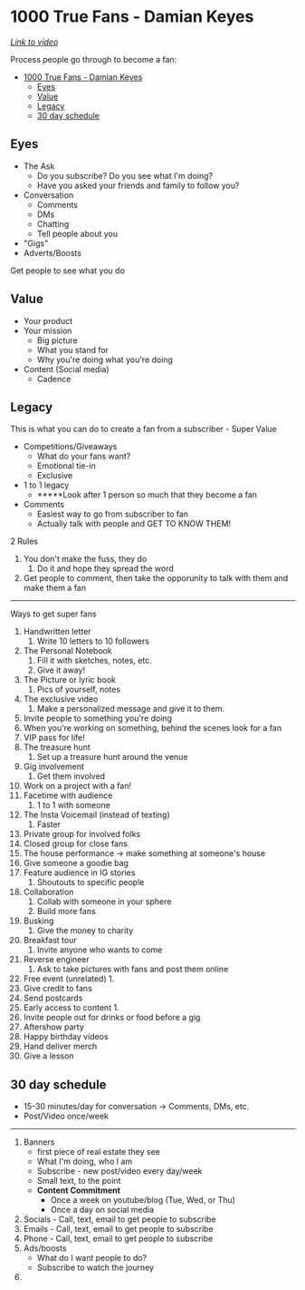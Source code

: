 # 1000 True Fans - Damian Keyes

_[Link to video](https://www.youtube.com/watch?v=hn8R6RihhpI)_

Process people go through to become a fan:

- [1000 True Fans - Damian Keyes](#1000-true-fans---damian-keyes)
  - [Eyes](#eyes)
  - [Value](#value)
  - [Legacy](#legacy)
  - [30 day schedule](#30-day-schedule)

## Eyes

- The Ask
  - Do you subscribe? Do you see what I'm doing?
  - Have you asked your friends and family to follow you?
- Conversation
  - Comments
  - DMs
  - Chatting
  - Tell people about you
- "Gigs"
- Adverts/Boosts

Get people to see what you do

## Value

- Your product
- Your mission
  - Big picture
  - What you stand for
  - Why you're doing what you're doing
- Content (Social media)
  - Cadence

## Legacy

This is what you can do to create a fan from a subscriber - Super Value

- Competitions/Giveaways
  - What do your fans want?
  - Emotional tie-in
  - Exclusive
- 1 to 1 legacy
  - **\***Look after 1 person so much that they become a fan
- Comments
  - Easiest way to go from subscriber to fan
  - Actually talk with people and GET TO KNOW THEM!

2 Rules

1. You don't make the fuss, they do
   1. Do it and hope they spread the word
2. Get people to comment, then take the opporunity to talk with them and make them a fan

---

Ways to get super fans

1. Handwritten letter
   1. Write 10 letters to 10 followers
2. The Personal Notebook
   1. Fill it with sketches, notes, etc.
   2. Give it away!
3. The Picture or lyric book
   1. Pics of yourself, notes
4. The exclusive video
   1. Make a personalized message and give it to them.
5. Invite people to something you're doing
6. When you're working on something, behind the scenes look for a fan
7. VIP pass for life!
8. The treasure hunt
   1. Set up a treasure hunt around the venue
9. Gig involvement
   1. Get them involved
10. Work on a project with a fan!
11. Facetime with audience
    1. 1 to 1 with someone
12. The Insta Voicemail (instead of texting)
    1. Faster
13. Private group for involved folks
14. Closed group for close fans
15. The house performance -> make something at someone's house
16. Give someone a goodie bag
17. Feature audience in IG stories
    1. Shoutouts to specific people
18. Collaboration
    1. Collab with someone in your sphere
    2. Build more fans
19. Busking
    1. Give the money to charity
20. Breakfast tour
    1. Invite anyone who wants to come
21. Reverse engineer
    1. Ask to take pictures with fans and post them online
22. Free event (unrelated)
    1. 
23. Give credit to fans
24. Send postcards
25. Early access to content
    1. 
26. Invite people out for drinks or food before a gig
27. Aftershow party
28. Happy birthday videos
29. Hand deliver merch
30. Give a lesson

## 30 day schedule

- 15-30 minutes/day for conversation -> Comments, DMs, etc.
- Post/Video once/week

---

1. Banners
   - first piece of real estate they see
   - What I'm doing, who I am
   - Subscribe - new post/video every day/week
   - Small text, to the point
   - **Content Commitment**
     - Once a week on youtube/blog (Tue, Wed, or Thu)
     - Once a day on social media
2. Socials - Call, text, email to get people to subscribe
3. Emails - Call, text, email to get people to subscribe
4. Phone - Call, text, email to get people to subscribe
5. Ads/boosts
   - What do I want people to do?
   - Subscribe to watch the journey
6. 
